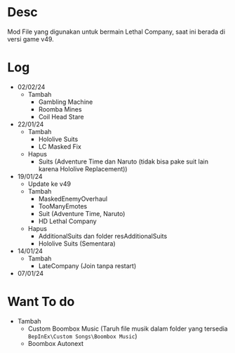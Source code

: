 # Desc
Mod File yang digunakan untuk bermain Lethal Company, saat ini berada di versi game v49. 

# Log
* 02/02/24
    * Tambah
        * Gambling Machine
        * Roomba Mines
        * Coil Head Stare
* 22/01/24
    * Tambah
        * Hololive Suits
        * LC Masked Fix
    * Hapus
        * Suits (Adventure Time dan Naruto (tidak bisa pake suit lain karena Hololive Replacement))
* 19/01/24
    * Update ke v49
    * Tambah
        * MaskedEnemyOverhaul
        * TooManyEmotes
        * Suit (Adventure Time, Naruto)
        * HD Lethal Company
    * Hapus
        * AdditionalSuits dan folder resAdditionalSuits
        * Hololive Suits (Sementara)
* 14/01/24
    * Tambah
        * LateCompany (Join tanpa restart)
* 07/01/24

# Want To do
* Tambah
    * Custom Boombox Music (Taruh file musik dalam folder yang tersedia `BepInEx\Custom Songs\Boombox Music`)
    * Boombox Autonext